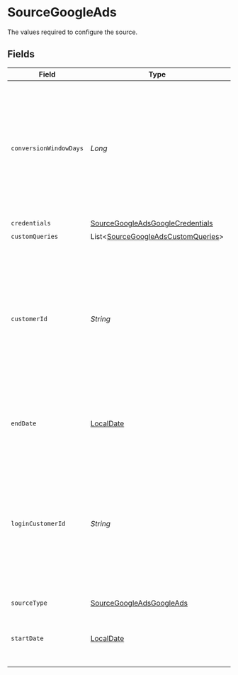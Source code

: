 # SourceGoogleAds

The values required to configure the source.


## Fields

| Field                                                                                                                                                                                                                                                                                                                                             | Type                                                                                                                                                                                                                                                                                                                                              | Required                                                                                                                                                                                                                                                                                                                                          | Description                                                                                                                                                                                                                                                                                                                                       | Example                                                                                                                                                                                                                                                                                                                                           |
| ------------------------------------------------------------------------------------------------------------------------------------------------------------------------------------------------------------------------------------------------------------------------------------------------------------------------------------------------- | ------------------------------------------------------------------------------------------------------------------------------------------------------------------------------------------------------------------------------------------------------------------------------------------------------------------------------------------------- | ------------------------------------------------------------------------------------------------------------------------------------------------------------------------------------------------------------------------------------------------------------------------------------------------------------------------------------------------- | ------------------------------------------------------------------------------------------------------------------------------------------------------------------------------------------------------------------------------------------------------------------------------------------------------------------------------------------------- | ------------------------------------------------------------------------------------------------------------------------------------------------------------------------------------------------------------------------------------------------------------------------------------------------------------------------------------------------- |
| `conversionWindowDays`                                                                                                                                                                                                                                                                                                                            | *Long*                                                                                                                                                                                                                                                                                                                                            | :heavy_minus_sign:                                                                                                                                                                                                                                                                                                                                | A conversion window is the period of time after an ad interaction (such as an ad click or video view) during which a conversion, such as a purchase, is recorded in Google Ads. For more information, see Google's <a href="https://support.google.com/google-ads/answer/3123169?hl=en">documentation</a>.                                        | 14                                                                                                                                                                                                                                                                                                                                                |
| `credentials`                                                                                                                                                                                                                                                                                                                                     | [SourceGoogleAdsGoogleCredentials](../../models/shared/SourceGoogleAdsGoogleCredentials.md)                                                                                                                                                                                                                                                       | :heavy_check_mark:                                                                                                                                                                                                                                                                                                                                | N/A                                                                                                                                                                                                                                                                                                                                               |                                                                                                                                                                                                                                                                                                                                                   |
| `customQueries`                                                                                                                                                                                                                                                                                                                                   | List<[SourceGoogleAdsCustomQueries](../../models/shared/SourceGoogleAdsCustomQueries.md)>                                                                                                                                                                                                                                                         | :heavy_minus_sign:                                                                                                                                                                                                                                                                                                                                | N/A                                                                                                                                                                                                                                                                                                                                               |                                                                                                                                                                                                                                                                                                                                                   |
| `customerId`                                                                                                                                                                                                                                                                                                                                      | *String*                                                                                                                                                                                                                                                                                                                                          | :heavy_check_mark:                                                                                                                                                                                                                                                                                                                                | Comma separated list of (client) customer IDs. Each customer ID must be specified as a 10-digit number without dashes. More instruction on how to find this value in our <a href="https://docs.airbyte.com/integrations/sources/google-ads#setup-guide">docs</a>. Metrics streams like AdGroupAdReport cannot be requested for a manager account. | 6783948572,5839201945                                                                                                                                                                                                                                                                                                                             |
| `endDate`                                                                                                                                                                                                                                                                                                                                         | [LocalDate](https://docs.oracle.com/javase/8/docs/api/java/time/LocalDate.html)                                                                                                                                                                                                                                                                   | :heavy_minus_sign:                                                                                                                                                                                                                                                                                                                                | UTC date and time in the format 2017-01-25. Any data after this date will not be replicated.                                                                                                                                                                                                                                                      | 2017-01-30                                                                                                                                                                                                                                                                                                                                        |
| `loginCustomerId`                                                                                                                                                                                                                                                                                                                                 | *String*                                                                                                                                                                                                                                                                                                                                          | :heavy_minus_sign:                                                                                                                                                                                                                                                                                                                                | If your access to the customer account is through a manager account, this field is required and must be set to the customer ID of the manager account (10-digit number without dashes). More information about this field you can see <a href="https://developers.google.com/google-ads/api/docs/concepts/call-structure#cid">here</a>            | 7349206847                                                                                                                                                                                                                                                                                                                                        |
| `sourceType`                                                                                                                                                                                                                                                                                                                                      | [SourceGoogleAdsGoogleAds](../../models/shared/SourceGoogleAdsGoogleAds.md)                                                                                                                                                                                                                                                                       | :heavy_check_mark:                                                                                                                                                                                                                                                                                                                                | N/A                                                                                                                                                                                                                                                                                                                                               |                                                                                                                                                                                                                                                                                                                                                   |
| `startDate`                                                                                                                                                                                                                                                                                                                                       | [LocalDate](https://docs.oracle.com/javase/8/docs/api/java/time/LocalDate.html)                                                                                                                                                                                                                                                                   | :heavy_check_mark:                                                                                                                                                                                                                                                                                                                                | UTC date and time in the format 2017-01-25. Any data before this date will not be replicated.                                                                                                                                                                                                                                                     | 2017-01-25                                                                                                                                                                                                                                                                                                                                        |